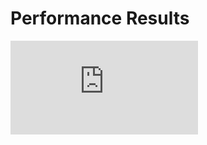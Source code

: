 # Performance Results

<script>
  function resizeIframe(obj) {
    obj.style.height = obj.contentWindow.document.body.scrollHeight + 'px';
  }
</script>

<iframe src="https://docs.google.com/spreadsheets/d/e/2PACX-1vTVNWUu5A_qmFfiO68-wHfQrb7jZeFr4U95_8CPBJhpkT4bxXRmSOSsPgCwfcfvs4LhGzySZ04It9dv/pubhtml?gid=1229428066&amp;single=true&amp;widget=true&amp;headers=false" frameborder="0" scrolling="no" onload="resizeIframe(this)"></iframe>
